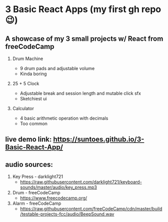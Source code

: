 # 3 Basic React Apps (my first gh repo 😉)
## A showcase of my 3 small projects w/ React from freeCodeCamp
1. Drum Machine
   - 9 drum pads and adjustable volume
   - Kinda boring
    
2. 25 + 5 Clock 
   - Adjustable break and session length and mutable click sfx
   - Sketchiest ui
    
3. Calculator
   - 4 basic arithmetic operation with decimals
   - Too common
## live demo link: https://suntoes.github.io/3-Basic-React-App/
## audio sources:
1. Key Press - darklight721
   - https://raw.githubusercontent.com/darklight721/keyboard-sounds/master/audio/key_press.mp3
2. Drum - freeCodeCamp
   - https://www.freecodecamp.org/
3. Alarm - freeCodeCamp
   - https://raw.githubusercontent.com/freeCodeCamp/cdn/master/build/testable-projects-fcc/audio/BeepSound.wav
   
